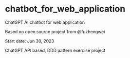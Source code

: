 # chatbot_for_web_application
ChatGPT AI chatbot for web application

Based on open source project from @fuzhengwei

Start date: Jun 30, 2023

ChatGPT API based, DDD pattern exercise project
